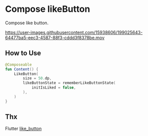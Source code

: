 # Compose likeButton

Compose like button.




https://user-images.githubusercontent.com/15938606/199025643-64477ba5-eec3-4587-88f3-cddd3f8378be.mov



## How to Use

```kotlin
@Composeable
fun Content() {
    LikeButton(
        size = 50.dp,
        likeButtonState = rememberLikeButtonState(
            initIsLiked = false,
        ),
    )
}
```

## Thx

Flutter [like_button](https://github.com/fluttercandies/like_button)

